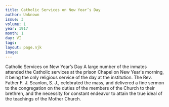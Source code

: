 ```yaml
---
title: Catholic Services on New Year’s Day
author: Unknown
issue: 3
volume: 1
year: 1917
month: 1
day: VI
tags:
layout: page.njk
image:
---
```

Catholic Services on New Year’s Day   A large number of the inmates attended the Catholic services at the prison Chapel on New Year's morning, it being the only religious service of the day at the institution.   The Rev. Father F. J. Scanlon, S. J., celebrated the mass, and delivered a fine sermon to the congregation on the duties of the members of the Church to their brethren, and the necessity for constant endeavor to attain the true ideal of the teachings of the Mother Church.    




